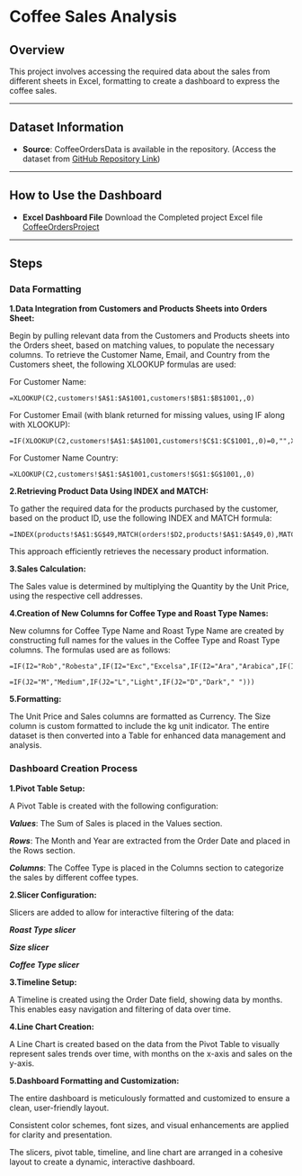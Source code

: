 # Coffee Sales Analysis

## Overview

This project involves accessing the required data about the sales from different sheets in Excel, formatting to create a dashboard to express the coffee sales.

---

## Dataset Information

- **Source**: CoffeeOrdersData is available in the repository.
  (Access the dataset from [GitHub Repository Link](https://github.com/Analyst-Aslam/Coffee_Sales_Analysis))

---

## How to Use the Dashboard

- **Excel Dashboard File**
  Download the Completed project Excel file [CoffeeOrdersProject](https://github.com/Analyst-Aslam/Coffee_Sales_Analysis/blob/main/CoffeeOrdersProject.xlsx)
  
---

## Steps

### Data Formatting

**1.Data Integration from Customers and Products Sheets into Orders Sheet:**

Begin by pulling relevant data from the Customers and Products sheets into the Orders sheet, based on matching values, to populate the necessary columns.
To retrieve the Customer Name, Email, and Country from the Customers sheet, the following XLOOKUP formulas are used:

For Customer Name:
```excel
=XLOOKUP(C2,customers!$A$1:$A$1001,customers!$B$1:$B$1001,,0)
```

For Customer Email (with blank returned for missing values, using IF along with XLOOKUP):
```excel
=IF(XLOOKUP(C2,customers!$A$1:$A$1001,customers!$C$1:$C$1001,,0)=0,"",XLOOKUP(C2,customers!$A$1:$A$1001,customers!$C$1:$C$1001,,0))
```

For Customer Name Country:
```excel
=XLOOKUP(C2,customers!$A$1:$A$1001,customers!$G$1:$G$1001,,0)
```
**2.Retrieving Product Data Using INDEX and MATCH:**

To gather the required data for the products purchased by the customer, based on the product ID, use the following INDEX and MATCH formula:
```excel
=INDEX(products!$A$1:$G$49,MATCH(orders!$D2,products!$A$1:$A$49,0),MATCH(orders!I$1,products!$A$1:$G$1,0))
```
This approach efficiently retrieves the necessary product information.

**3.Sales Calculation:**

The Sales value is determined by multiplying the Quantity by the Unit Price, using the respective cell addresses.

**4.Creation of New Columns for Coffee Type and Roast Type Names:**

New columns for Coffee Type Name and Roast Type Name are created by constructing full names for the values in the Coffee Type and Roast Type columns. The formulas used are as follows:
```excel
=IF(I2="Rob","Robesta",IF(I2="Exc","Excelsa",IF(I2="Ara","Arabica",IF(I2="Lib","Liberica",""))))

=IF(J2="M","Medium",IF(J2="L","Light",IF(J2="D","Dark"," ")))
```
**5.Formatting:**

The Unit Price and Sales columns are formatted as Currency.
The Size column is custom formatted to include the kg unit indicator.
The entire dataset is then converted into a Table for enhanced data management and analysis.

### Dashboard Creation Process

**1.Pivot Table Setup:**

A Pivot Table is created with the following configuration:

***Values***: The Sum of Sales is placed in the Values section.

***Rows***: The Month and Year are extracted from the Order Date and placed in the Rows section.

***Columns***: The Coffee Type is placed in the Columns section to categorize the sales by different coffee types.

**2.Slicer Configuration:**

Slicers are added to allow for interactive filtering of the data:

***Roast Type slicer***

***Size slicer***

***Coffee Type slicer***

**3.Timeline Setup:**

A Timeline is created using the Order Date field, showing data by months. This enables easy navigation and filtering of data over time.

**4.Line Chart Creation:**

A Line Chart is created based on the data from the Pivot Table to visually represent sales trends over time, with months on the x-axis and sales on the y-axis.

**5.Dashboard Formatting and Customization:**

The entire dashboard is meticulously formatted and customized to ensure a clean, user-friendly layout.

Consistent color schemes, font sizes, and visual enhancements are applied for clarity and presentation.

The slicers, pivot table, timeline, and line chart are arranged in a cohesive layout to create a dynamic, interactive dashboard.


